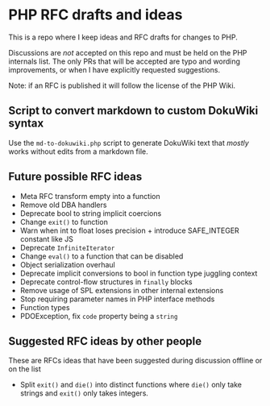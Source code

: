 # PHP RFC drafts and ideas

This is a repo where I keep ideas and RFC drafts for changes to PHP.

Discussions are *not* accepted on this repo and must be held on the PHP internals list.
The only PRs that will be accepted are typo and wording improvements,
or when I have explicitly requested suggestions.

Note: if an RFC is published it will follow the license of the PHP Wiki.

## Script to convert markdown to custom DokuWiki syntax

Use the `md-to-dokuwiki.php` script to generate DokuWiki text that *mostly* works without edits from a markdown file.

##  Future possible RFC ideas

 - Meta RFC transform empty into a function 
 - Remove old DBA handlers
 - Deprecate bool to string implicit coercions
 - Change `exit()` to function
 - Warn when int to float loses precision + introduce SAFE_INTEGER constant like JS
 - Deprecate `InfiniteIterator`
 - Change `eval()` to a function that can be disabled
 - Object serialization overhaul
 - Deprecate implicit conversions to bool in function type juggling context
 - Deprecate control-flow structures in `finally` blocks
 - Remove usage of SPL extensions in other internal extensions
 - Stop requiring parameter names in PHP interface methods
 - Function types
 - PDOException, fix `code` property being a `string`

## Suggested RFC ideas by other people

These are RFCs ideas that have been suggested during discussion offline or on the list

- Split `exit()` and `die()` into distinct functions where `die()` only take strings and `exit()` only takes integers.
